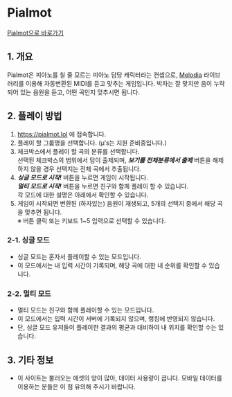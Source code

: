 # Pialmot
[Pialmot으로 바로가기](https://pialmot.lol)
## 1. 개요
Pialmot은 피아노를 칠 줄 모르는 피아노 담당 캐릭터라는 컨셉으로, [Melodia](https://github.com/meownoid/melodia) 라이브러리를 이용해 자동변환된 MIDI를 듣고 맞추는 게임입니다. 박자는 잘 맞지만 음이 누락되어 있는 음원을 듣고, 어떤 곡인지 맞추시면 됩니다.

## 2. 플레이 방법
1. https://pialmot.lol 에 접속합니다.
2. 플레이 할 그룹명을 선택합니다. (μ’s는 지원 준비중입니다.)
3. 체크박스에서 플레이 할 곡의 분류를 선택합니다.<br>선택된 체크박스의 범위에서 답이 출제되며, ***보기를 전체분류에서 출제*** 버튼을 해제하지 않을 경우 선택지는 전체 곡에서 추출됩니다.
4. ***싱글 모드로 시작!*** 버튼을 누르면 게임이 시작됩니다.<br>***멀티 모드로 시작!*** 버튼을 누르면 친구와 함께 플레이 할 수 있습니다.<br>각 모드에 대한 설명은 아래에서 확인할 수 있습니다.
5. 게임이 시작되면 변환된 (하자있는) 음원이 재생되고, 5개의 선택지 중에서 해당 곡을 맞추면 됩니다.<br>※ 버튼 클릭 또는 키보드 1~5 입력으로 선택할 수 있습니다.

### 2-1. 싱글 모드
- 싱글 모드는 혼자서 플레이할 수 있는 모드입니다.
- 이 모드에서는 내 입력 시간이 기록되며, 해당 곡에 대한 내 순위를 확인할 수 있습니다.

### 2-2. 멀티 모드
- 멀티 모드는 친구와 함께 플레이할 수 있는 모드입니다.
- 이 모드에서는 입력 시간이 서버에 기록되지 않으며, 랭킹에 반영되지 않습니다.
- 단, 싱글 모드 유저들이 플레이한 결과의 평균과 대비하여 내 위치를 확인할 수는 있습니다.

## 3. 기타 정보
- 이 사이트는 불러오는 에셋의 양이 많아, 데이터 사용량이 큽니다. 모바일 데이터를 이용하는 분들은 이 점 유의해 주시기 바랍니다.